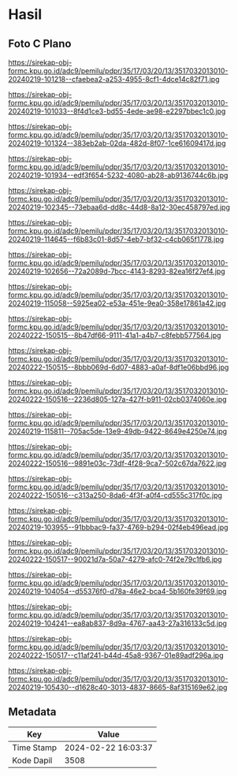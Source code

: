 # Hasil

## Foto C Plano

https://sirekap-obj-formc.kpu.go.id/adc9/pemilu/pdpr/35/17/03/20/13/3517032013010-20240219-101218--cfaebea2-a253-4955-8cf1-4dce14c82f71.jpg

https://sirekap-obj-formc.kpu.go.id/adc9/pemilu/pdpr/35/17/03/20/13/3517032013010-20240219-101033--8f4d1ce3-bd55-4ede-ae98-e2297bbec1c0.jpg

https://sirekap-obj-formc.kpu.go.id/adc9/pemilu/pdpr/35/17/03/20/13/3517032013010-20240219-101324--383eb2ab-02da-482d-8f07-1ce61609417d.jpg

https://sirekap-obj-formc.kpu.go.id/adc9/pemilu/pdpr/35/17/03/20/13/3517032013010-20240219-101934--edf3f654-5232-4080-ab28-ab9136744c6b.jpg

https://sirekap-obj-formc.kpu.go.id/adc9/pemilu/pdpr/35/17/03/20/13/3517032013010-20240219-102345--73ebaa6d-dd8c-44d8-8a12-30ec458797ed.jpg

https://sirekap-obj-formc.kpu.go.id/adc9/pemilu/pdpr/35/17/03/20/13/3517032013010-20240219-114645--f6b83c01-8d57-4eb7-bf32-c4cb065f1778.jpg

https://sirekap-obj-formc.kpu.go.id/adc9/pemilu/pdpr/35/17/03/20/13/3517032013010-20240219-102656--72a2089d-7bcc-4143-8293-82ea16f27ef4.jpg

https://sirekap-obj-formc.kpu.go.id/adc9/pemilu/pdpr/35/17/03/20/13/3517032013010-20240219-115058--5925ea02-e53a-451e-9ea0-358e17861a42.jpg

https://sirekap-obj-formc.kpu.go.id/adc9/pemilu/pdpr/35/17/03/20/13/3517032013010-20240222-150515--8b47df66-9111-41a1-a4b7-c8febb577564.jpg

https://sirekap-obj-formc.kpu.go.id/adc9/pemilu/pdpr/35/17/03/20/13/3517032013010-20240222-150515--8bbb069d-6d07-4883-a0af-8df1e06bbd96.jpg

https://sirekap-obj-formc.kpu.go.id/adc9/pemilu/pdpr/35/17/03/20/13/3517032013010-20240222-150516--2236d805-127a-427f-b911-02cb0374060e.jpg

https://sirekap-obj-formc.kpu.go.id/adc9/pemilu/pdpr/35/17/03/20/13/3517032013010-20240219-115811--705ac5de-13e9-49db-9422-8649e4250e74.jpg

https://sirekap-obj-formc.kpu.go.id/adc9/pemilu/pdpr/35/17/03/20/13/3517032013010-20240222-150516--9891e03c-73df-4f28-9ca7-502c67da7622.jpg

https://sirekap-obj-formc.kpu.go.id/adc9/pemilu/pdpr/35/17/03/20/13/3517032013010-20240222-150516--c313a250-8da6-4f3f-a0f4-cd555c317f0c.jpg

https://sirekap-obj-formc.kpu.go.id/adc9/pemilu/pdpr/35/17/03/20/13/3517032013010-20240219-103955--91bbbac9-fa37-4769-b294-02f4eb496ead.jpg

https://sirekap-obj-formc.kpu.go.id/adc9/pemilu/pdpr/35/17/03/20/13/3517032013010-20240222-150517--90021d7a-50a7-4279-afc0-74f2e79c1fb6.jpg

https://sirekap-obj-formc.kpu.go.id/adc9/pemilu/pdpr/35/17/03/20/13/3517032013010-20240219-104054--d55376f0-d78a-46e2-bca4-5b160fe39f69.jpg

https://sirekap-obj-formc.kpu.go.id/adc9/pemilu/pdpr/35/17/03/20/13/3517032013010-20240219-104241--ea8ab837-8d9a-4767-aa43-27a316133c5d.jpg

https://sirekap-obj-formc.kpu.go.id/adc9/pemilu/pdpr/35/17/03/20/13/3517032013010-20240222-150517--c11af241-b44d-45a8-9367-01e89adf296a.jpg

https://sirekap-obj-formc.kpu.go.id/adc9/pemilu/pdpr/35/17/03/20/13/3517032013010-20240219-105430--d1628c40-3013-4837-8665-8af315169e62.jpg


## Metadata

| Key        | Value               |
| ---------- | ------------------- |
| Time Stamp | 2024-02-22 16:03:37 |
| Kode Dapil | 3508                |



